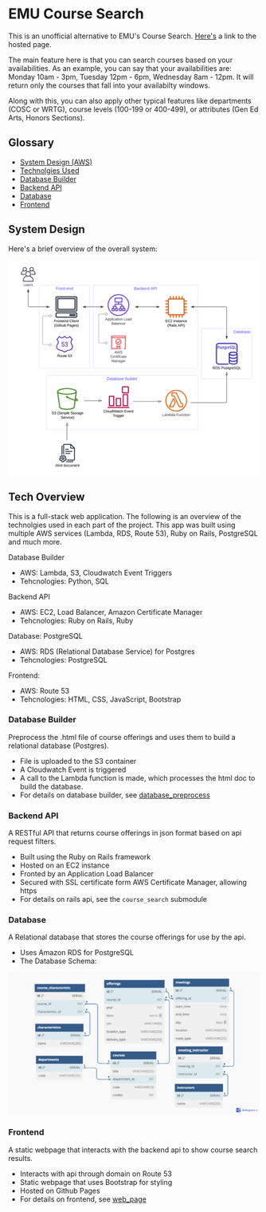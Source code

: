 # EMU Course Search
This is an unofficial alternative to EMU's Course Search. [Here's](https://mohammad4844.github.io/EMU-Course-Search/web_page) a link to the hosted page.

The main feature here is that you can search courses based on your availabilities. As an example, you can say that your availabilities are: Monday 10am - 3pm, Tuesday 12pm - 6pm, Wednesday 8am - 12pm. It will return only the courses that fall into your availabilty windows. 

Along with this, you can also apply other typical features like departments (COSC or WRTG), course levels (100-199 or 400-499), or attributes (Gen Ed Arts, Honors Sections).

## Glossary
- [System Design (AWS)](#system-design)
- [Technolgies Used](#tech-overview)
- [Database Builder](#database-builder)
- [Backend API](#backend-api)
- [Database](#database)
- [Frontend](#frontend)

## System Design
Here's a brief overview of the overall system:

<img src="aws_architecture/architecture.png" alt="aws architecture diagram" width="600"/>

## Tech Overview

This is a full-stack web application. The following is an overview of the technolgies used in each part of the project. This app was built using multiple AWS services (Lambda, RDS, Route 53), Ruby on Rails, PostgreSQL and much more.

Database Builder
- AWS: Lambda, S3, Cloudwatch Event Triggers
- Tehcnologies: Python, SQL

Backend API
- AWS: EC2, Load Balancer, Amazon Certificate Manager
- Tehcnologies: Ruby on Rails, Ruby

Database: PostgreSQL
- AWS: RDS (Relational Database Service) for Postgres
- Tehcnologies: PostgreSQL

Frontend: 
- AWS: Route 53
- Tehcnologies: HTML, CSS, JavaScript, Bootstrap


### Database Builder
Preprocess the .html file of course offerings and uses them to build a relational database (Postgres). 
- File is uploaded to the S3 container
- A Cloudwatch Event is triggered
- A call to the Lambda function is made, which processes the html doc to build the database.
- For details on database builder, see [database_preprocess](database_preprocess)

### Backend API
A RESTful API that returns course offerings in json format based on api request filters.
- Built using the Ruby on Rails framework
- Hosted on an EC2 instance
- Fronted by an Application Load Balancer
- Secured with SSL certificate form AWS Certificate Manager, allowing https
- For details on rails api, see the `course_search` submodule

### Database
A Relational database that stores the course offerings for use by the api.
- Uses Amazon RDS for PostgreSQL
- The Database Schema:
<img src="database_preprocess/visuals/schema.png" alt="db schema diagram" width="600"/>

### Frontend
A static webpage that interacts with the backend api to show course search results.
- Interacts with api through domain on Route 53
- Static webpage that uses Bootstrap for styling
- Hosted on Github Pages
- For details on frontend, see [web_page](web_page)